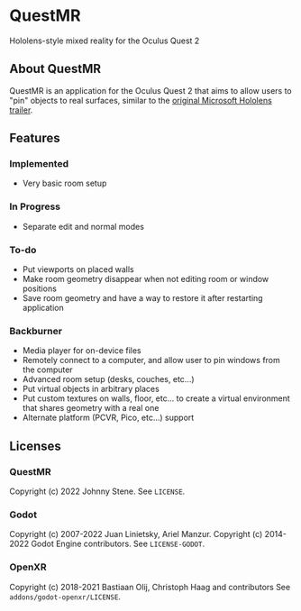 # QuestMR
Hololens-style mixed reality for the Oculus Quest 2

## About QuestMR
QuestMR is an application for the Oculus Quest 2 that aims to allow users to "pin" objects to real surfaces, similar to the [original Microsoft Hololens 
trailer](https://www.youtube.com/watch?v=qyzzdMkU7Fw&t=18s). 

## Features
### Implemented
- Very basic room setup

### In Progress
- Separate edit and normal modes

### To-do
- Put viewports on placed walls
- Make room geometry disappear when not editing room or window positions
- Save room geometry and have a way to restore it after restarting application

### Backburner
- Media player for on-device files
- Remotely connect to a computer, and allow user to pin windows from the computer
- Advanced room setup (desks, couches, etc...)
- Put virtual objects in arbitrary places
- Put custom textures on walls, floor, etc... to create a virtual environment that shares geometry with a real one
- Alternate platform (PCVR, Pico, etc...) support

## Licenses
### QuestMR
Copyright (c) 2022 Johnny Stene.
See `LICENSE`.

### Godot
Copyright (c) 2007-2022 Juan Linietsky, Ariel Manzur.
Copyright (c) 2014-2022 Godot Engine contributors.
See `LICENSE-GODOT`.

### OpenXR
Copyright (c) 2018-2021 Bastiaan Olij, Christoph Haag and contributors
See `addons/godot-openxr/LICENSE`.

